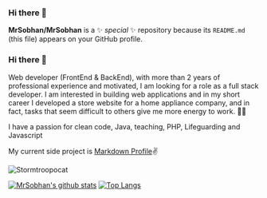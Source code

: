 ### Hi there 👋


**MrSobhan/MrSobhan** is a ✨ _special_ ✨ repository because its `README.md` (this file) appears on your GitHub profile.

### Hi there 👋

Web developer (FrontEnd & BackEnd), with more than 2 years of professional experience and motivated, I am looking for a role as a full stack developer. I am interested in building web applications and in my short career I developed a store website for a home appliance company, and in fact, tasks that seem difficult to others give me more energy to work. 🍲🥡

I have a passion for clean code, Java, teaching, PHP, Lifeguarding and Javascript

My current side project is [Markdown Profile](https://mrlegend.gigfa.com)✌️

![Stormtroopocat](https://octodex.github.com/images/stormtroopocat.jpg "The Stormtroopocat")

[![MrSobhan's github stats](https://github-readme-stats.vercel.app/api?username=MrSobhan&show_icons=true&theme=tokyonight)](https://github.com/MrSobhan/)
[![Top Langs](https://github-readme-stats.vercel.app/api/top-langs/?username=MrSobhan&layout=compact)](https://github.com/anuraghazra/github-readme-stats)

